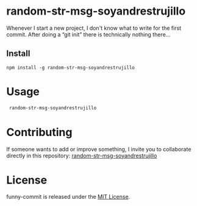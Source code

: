 # random-str-msg-soyandrestrujillo

Whenever I start a new project, I don't know what to write for the first commit. After doing a “git init” there is technically nothing there...

## Install

```npm
npm install -g random-str-msg-soyandrestrujillo
```

# Usage

```bash
 random-str-msg-soyandrestrujillo
```

# Contributing

If someone wants to add or improve something, I invite you to collaborate directly in this repository: [random-str-msg-soyandrestrujillo](https://github.com/SoyAndresTrujillo/random-str-msg-soyandrestrujillo)

# License

funny-commit is released under the [MIT License](https://opensource.org/licenses/MIT).